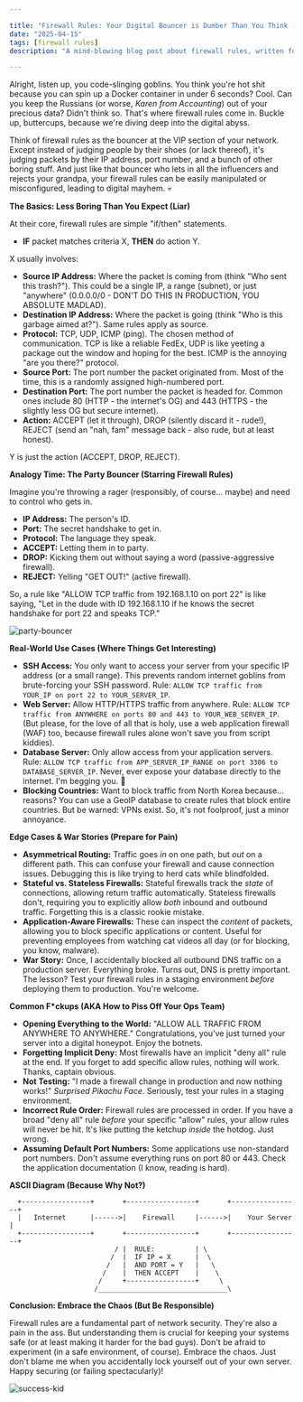 ```yaml
---

title: "Firewall Rules: Your Digital Bouncer is Dumber Than You Think (Probably)"
date: "2025-04-15"
tags: [firewall rules]
description: "A mind-blowing blog post about firewall rules, written for chaotic Gen Z engineers. Prepare for roasting, memes, and maybe some actual learning."

---
```


Alright, listen up, you code-slinging goblins. You think you're hot shit because you can spin up a Docker container in under 6 seconds? Cool. Can you keep the Russians (or worse, *Karen from Accounting*) out of your precious data? Didn't think so. That's where firewall rules come in. Buckle up, buttercups, because we're diving deep into the digital abyss.

Think of firewall rules as the bouncer at the VIP section of your network. Except instead of judging people by their shoes (or lack thereof), it's judging packets by their IP address, port number, and a bunch of other boring stuff. And just like that bouncer who lets in all the influencers and rejects your grandpa, your firewall rules can be easily manipulated or misconfigured, leading to digital mayhem. 💀

**The Basics: Less Boring Than You Expect (Liar)**

At their core, firewall rules are simple "if/then" statements.

*   **IF** packet matches criteria X, **THEN** do action Y.

X usually involves:

*   **Source IP Address:** Where the packet is coming from (think "Who sent this trash?"). This could be a single IP, a range (subnet), or just "anywhere" (0.0.0.0/0 - DON'T DO THIS IN PRODUCTION, YOU ABSOLUTE MADLAD).
*   **Destination IP Address:** Where the packet is going (think "Who is this garbage aimed at?"). Same rules apply as source.
*   **Protocol:** TCP, UDP, ICMP (ping). The chosen method of communication. TCP is like a reliable FedEx, UDP is like yeeting a package out the window and hoping for the best. ICMP is the annoying "are you there?" protocol.
*   **Source Port:** The port number the packet originated from. Most of the time, this is a randomly assigned high-numbered port.
*   **Destination Port:** The port number the packet is headed for. Common ones include 80 (HTTP - the internet's OG) and 443 (HTTPS - the slightly less OG but secure internet).
*   **Action:** ACCEPT (let it through), DROP (silently discard it - rude!), REJECT (send an "nah, fam" message back - also rude, but at least honest).

Y is just the action (ACCEPT, DROP, REJECT).

**Analogy Time: The Party Bouncer (Starring Firewall Rules)**

Imagine you're throwing a rager (responsibly, of course... maybe) and need to control who gets in.

*   **IP Address:** The person's ID.
*   **Port:** The secret handshake to get in.
*   **Protocol:** The language they speak.
*   **ACCEPT:** Letting them in to party.
*   **DROP:** Kicking them out without saying a word (passive-aggressive firewall).
*   **REJECT:** Yelling "GET OUT!" (active firewall).

So, a rule like "ALLOW TCP traffic from 192.168.1.10 on port 22" is like saying, "Let in the dude with ID 192.168.1.10 if he knows the secret handshake for port 22 and speaks TCP."

![party-bouncer](https://i.imgflip.com/2z5jxs.jpg)

**Real-World Use Cases (Where Things Get Interesting)**

*   **SSH Access:** You only want to access your server from your specific IP address (or a small range). This prevents random internet goblins from brute-forcing your SSH password. Rule: `ALLOW TCP traffic from YOUR_IP on port 22 to YOUR_SERVER_IP`.
*   **Web Server:** Allow HTTP/HTTPS traffic from anywhere. Rule: `ALLOW TCP traffic from ANYWHERE on ports 80 and 443 to YOUR_WEB_SERVER_IP`.  (But please, for the love of all that is holy, use a web application firewall (WAF) too, because firewall rules alone won't save you from script kiddies).
*   **Database Server:** Only allow access from your application servers. Rule: `ALLOW TCP traffic from APP_SERVER_IP_RANGE on port 3306 to DATABASE_SERVER_IP`. Never, ever expose your database directly to the internet. I'm begging you. 🙏
*   **Blocking Countries:**  Want to block traffic from North Korea because... reasons? You can use a GeoIP database to create rules that block entire countries.  But be warned: VPNs exist. So, it's not foolproof, just a minor annoyance.

**Edge Cases & War Stories (Prepare for Pain)**

*   **Asymmetrical Routing:**  Traffic goes *in* on one path, but *out* on a different path. This can confuse your firewall and cause connection issues. Debugging this is like trying to herd cats while blindfolded.
*   **Stateful vs. Stateless Firewalls:**  Stateful firewalls track the *state* of connections, allowing return traffic automatically. Stateless firewalls don't, requiring you to explicitly allow *both* inbound and outbound traffic. Forgetting this is a classic rookie mistake.
*   **Application-Aware Firewalls:** These can inspect the *content* of packets, allowing you to block specific applications or content. Useful for preventing employees from watching cat videos all day (or for blocking, you know, malware).
*   **War Story:** Once, I accidentally blocked all outbound DNS traffic on a production server. Everything broke. Turns out, DNS is pretty important. The lesson? Test your firewall rules in a staging environment *before* deploying them to production. You're welcome.

**Common F\*ckups (AKA How to Piss Off Your Ops Team)**

*   **Opening Everything to the World:** "ALLOW ALL TRAFFIC FROM ANYWHERE TO ANYWHERE." Congratulations, you've just turned your server into a digital honeypot. Enjoy the botnets.
*   **Forgetting Implicit Deny:** Most firewalls have an implicit "deny all" rule at the end. If you forget to add specific allow rules, nothing will work. Thanks, captain obvious.
*   **Not Testing:**  "I made a firewall change in production and now nothing works!"  *Surprised Pikachu Face*.  Seriously, test your rules in a staging environment.
*   **Incorrect Rule Order:**  Firewall rules are processed in order. If you have a broad "deny all" rule *before* your specific "allow" rules, your allow rules will never be hit.  It's like putting the ketchup *inside* the hotdog. Just wrong.
*   **Assuming Default Port Numbers:** Some applications use non-standard port numbers. Don't assume everything runs on port 80 or 443. Check the application documentation (I know, reading is hard).

**ASCII Diagram (Because Why Not?)**

```
  +-----------------+       +-----------------+       +-----------------+
  |   Internet      |------>|    Firewall     |------>|    Your Server   |
  +-----------------+       +-----------------+       +-----------------+
                          / |  RULE:          | \
                         /  |  IF IP = X      |  \
                        /   |  AND PORT = Y   |   \
                       /    |  THEN ACCEPT    |    \
                      /     +-----------------+     \
                     /________________________________\
```

**Conclusion: Embrace the Chaos (But Be Responsible)**

Firewall rules are a fundamental part of network security. They're also a pain in the ass. But understanding them is crucial for keeping your systems safe (or at least making it harder for the bad guys). Don't be afraid to experiment (in a safe environment, of course). Embrace the chaos.  Just don't blame me when you accidentally lock yourself out of your own server. Happy securing (or failing spectacularly)!

![success-kid](https://i.kym-cdn.com/entries/icons/original/000/005/600/its-something.jpg)
